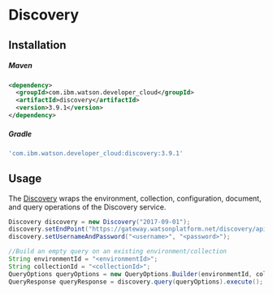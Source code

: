 # Discovery

## Installation

##### Maven
```xml
<dependency>
  <groupId>com.ibm.watson.developer_cloud</groupId>
  <artifactId>discovery</artifactId>
  <version>3.9.1</version>
</dependency>
```

##### Gradle
```gradle
'com.ibm.watson.developer_cloud:discovery:3.9.1'
```

## Usage
The [Discovery][discovery] wraps the environment, collection, configuration, document, and query operations of the Discovery service.

```java
Discovery discovery = new Discovery("2017-09-01");
discovery.setEndPoint("https://gateway.watsonplatform.net/discovery/api/");
discovery.setUsernameAndPassword("<username>", "<password>");

//Build an empty query on an existing environment/collection
String environmentId = "<environmentId>";
String collectionId = "<collectionId>";
QueryOptions queryOptions = new QueryOptions.Builder(environmentId, collectionId).build();
QueryResponse queryResponse = discovery.query(queryOptions).execute();
```

[discovery]: http://www.ibm.com/watson/developercloud/doc/discovery/
